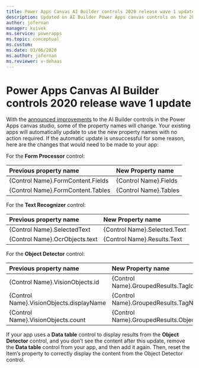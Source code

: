 ```yaml
---
title: Power Apps Canvas AI Builder controls 2020 release wave 1 update -  AI Builder | Microsoft Docs
description: Updated on AI Builder Power Apps canvas controls on the 2020 release wave 1 update
author: jofernan
manager: kvivek
ms.service: powerapps
ms.topic: conceptual
ms.custom: 
ms.date: 03/06/2020
ms.author: jofernan
ms.reviewer: v-dehaas
---
```


# Power Apps Canvas AI Builder controls 2020 release wave 1 update

With the [announced improvements](https://powerapps.microsoft.com/en-us/blog/ai-builder-february-update/) to the AI Builder controls in the Power Apps canvas studio, some of the property names will change. Your existing apps will automatically update to use the new property names with no action required. If the automatic update is unsuccessful for some reason, here are the changes that would need to be made to your app:

For the **Form Processor** control:

|Previous property name | New Property name |
|:-------|:-------|
|{Control Name}.FormContent.Fields |{Control Name}.Fields |
|{Control Name}.FormContent.Tables |{Control Name}.Tables |

For the **Text Recognizer** control:

|Previous property name | New Property name |
|:-------|:-------|
|{Control Name}.SelectedText |{Control Name}.Selected.Text |
|{Control Name}.OcrObjects.text |{Control Name}.Results.Text |

For the **Object Detector** control:

|Previous property name | New Property name |
|:-------|:-------|
|{Control Name}.VisionObjects.id |{Control Name}.GroupedResults.TagId |
|{Control Name}.VisionObjects.displayName |{Control Name}.GroupedResults.TagName |
|{Control Name}.VisionObjects.count |{Control Name}.GroupedResults.ObjectCount |

If  your app uses a **Data table** control to display results from the **Object Detector** control, and you don’t see the content after this update,  remove the **Data table** control from your app, and then add it again.  Then, reset the Item’s property to correctly display the content from the Object Detector control. 
